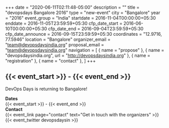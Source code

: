 +++
date = "2020-06-11T02:11:48-05:00"
description = ""
title = "devopsdays Bangalore 2016"
type = "new-event"
city = "Bangalore"
year = "2016"
event_group = "India"
startdate = 2016-11-04T00:00:00+05:30
enddate = 2016-11-05T23:59:59+05:30
cfp_date_start = 2016-06-10T00:00:00+05:30
cfp_date_end = 2016-09-04T23:59:59+05:30
cfp_date_announce = 2016-09-15T23:59:59+05:30
coordinates = "12.9716, 77.5946"
location = "Bangalore"
organizer_email = "team@devopsdaysindia.org"
proposal_email = "team@devopsdaysindia.org"
navigation = [
    { name = "propose" },
    { name = "devopsdaysindia.org", url = "http://devopsdaysindia.org" },
    { name = "registration" },
    { name = "contact" },
]
+++
<h2>{{< event_start >}} - {{< event_end >}}</h2>

DevOps Days is returning to Bangalore!


<div class = "row">
  <div class = "col-md-2">
    <strong>Dates</strong>
  </div>
  <div class = "col-md-8">
    {{< event_start >}} - {{< event_end >}}
  </div>
</div>

<div class = "row">
  <div class = "col-md-2">
    <strong>Contact</strong>
  </div>  <div class = "col-md-8">
    {{< event_link page="contact" text="Get in touch with the organizers" >}}
  </div>
</div>
{{< event_twitter devopsdaysin >}}
